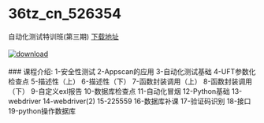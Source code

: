 # 36tz_cn_526354
自动化测试特训班(第三期)
[下载地址](http://www.36tz.cn/article/526354 "下载地址")
<br/></br>[![download](http://36tz.cn/muke_img/2019_08_1-52-300x295.png "下载地址")](http://www.36tz.cn/article/526354 "下载地址")
<br/></br>### 课程介绍:
1-安全性测试
2-Appscan的应用
3-自动化测试基础
4-UFT参数化检查点
5-描述性（上）
6-描述性（下）
7-函数封装调用（上）
8-函数封装调用（下）
9-自定义exl报告
10-数据库检查点
11-自动化冒烟
12-Python基础
13-webdriver
14-webdriver(2)
15-225559
16-数据库补课
17-验证码识别
18-接口
19-python操作数据库


